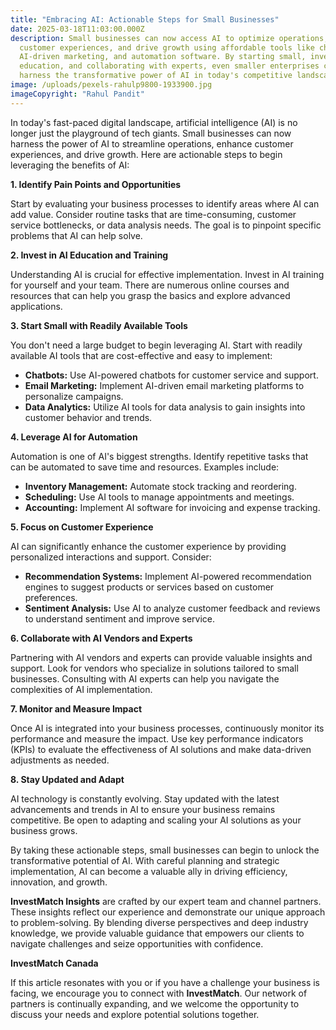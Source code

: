 ```yaml
---
title: "Embracing AI: Actionable Steps for Small Businesses"
date: 2025-03-18T11:03:00.000Z
description: Small businesses can now access AI to optimize operations, enhance
  customer experiences, and drive growth using affordable tools like chatbots,
  AI-driven marketing, and automation software. By starting small, investing in
  education, and collaborating with experts, even smaller enterprises can
  harness the transformative power of AI in today's competitive landscape.
image: /uploads/pexels-rahulp9800-1933900.jpg
imageCopyright: "Rahul Pandit"
---
```




In today's fast-paced digital landscape, artificial intelligence (AI) is no longer just the playground of tech giants. Small businesses can now harness the power of AI to streamline operations, enhance customer experiences, and drive growth. Here are actionable steps to begin leveraging the benefits of AI:

**1. Identify Pain Points and Opportunities**

Start by evaluating your business processes to identify areas where AI can add value. Consider routine tasks that are time-consuming, customer service bottlenecks, or data analysis needs. The goal is to pinpoint specific problems that AI can help solve.

**2. Invest in AI Education and Training**

Understanding AI is crucial for effective implementation. Invest in AI training for yourself and your team. There are numerous online courses and resources that can help you grasp the basics and explore advanced applications.

**3. Start Small with Readily Available Tools**

You don't need a large budget to begin leveraging AI. Start with readily available AI tools that are cost-effective and easy to implement:

* **Chatbots:** Use AI-powered chatbots for customer service and support.
* **Email Marketing:** Implement AI-driven email marketing platforms to personalize campaigns.
* **Data Analytics:** Utilize AI tools for data analysis to gain insights into customer behavior and trends.

**4. Leverage AI for Automation**

Automation is one of AI's biggest strengths. Identify repetitive tasks that can be automated to save time and resources. Examples include:

* **Inventory Management:** Automate stock tracking and reordering.
* **Scheduling:** Use AI tools to manage appointments and meetings.
* **Accounting:** Implement AI software for invoicing and expense tracking.

**5. Focus on Customer Experience**

AI can significantly enhance the customer experience by providing personalized interactions and support. Consider:

* **Recommendation Systems:** Implement AI-powered recommendation engines to suggest products or services based on customer preferences.
* **Sentiment Analysis:** Use AI to analyze customer feedback and reviews to understand sentiment and improve service.

**6. Collaborate with AI Vendors and Experts**

Partnering with AI vendors and experts can provide valuable insights and support. Look for vendors who specialize in solutions tailored to small businesses. Consulting with AI experts can help you navigate the complexities of AI implementation.

**7. Monitor and Measure Impact**

Once AI is integrated into your business processes, continuously monitor its performance and measure the impact. Use key performance indicators (KPIs) to evaluate the effectiveness of AI solutions and make data-driven adjustments as needed.

**8. Stay Updated and Adapt**

AI technology is constantly evolving. Stay updated with the latest advancements and trends in AI to ensure your business remains competitive. Be open to adapting and scaling your AI solutions as your business grows.

By taking these actionable steps, small businesses can begin to unlock the transformative potential of AI. With careful planning and strategic implementation, AI can become a valuable ally in driving efficiency, innovation, and growth.



**InvestMatch Insights** are crafted by our expert team and channel partners. These insights reflect our experience and demonstrate our unique approach to problem-solving. By blending diverse perspectives and deep industry knowledge, we provide valuable guidance that empowers our clients to navigate challenges and seize opportunities with confidence.

**InvestMatch Canada**

If this article resonates with you or if you have a challenge your business is facing, we encourage you to connect with **InvestMatch**. Our network of partners is continually expanding, and we welcome the opportunity to discuss your needs and explore potential solutions together.

